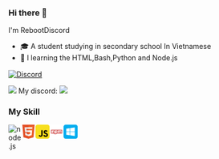 ### Hi there 👋

I'm RebootDiscord

- 🎓 A student studying in secondary school In Vietnamese
- 🔰 I learning the HTML,Bash,Python and Node.js

<a align="center" href="https://discord.com/users/784729115680964618">
<img align="center" src="https://discord.c99.nl/widget/theme-3/784729115680964618.png" alt="Discord"/>

<a href="https://www.youtube.com/watch?v=dQw4w9WgXcQ" rel="nofollow"><img src="https://user-images.githubusercontent.com/73097560/115834477-dbab4500-a447-11eb-908a-139a6edaec5c.gif" style="max-width: 100%;"></a>
My discord:
<img src="https://discord.com/api/guilds/858865979479949371/widget.png?style=banner2"></a>
### My Skill
<img height="28" width="28" src="https://raw.githubusercontent.com/edent/SuperTinyIcons/master/images/svg/html5.svg" style="max-width: 100%;"><img height="28" width="28" src="https://raw.githubusercontent.com/edent/SuperTinyIcons/master/images/svg/javascript.svg" style="max-width: 100%;"><img height="28" width="28" src="https://raw.githubusercontent.com/edent/SuperTinyIcons/master/images/svg/npm.svg" style="max-width: 100%;"><img height="28" width="28" src="https://raw.githubusercontent.com/edent/SuperTinyIcons/master/images/svg/windows.svg" style="max-width: 100%;"><img align="left" alt="node.js" width="26px" src="https://camo.githubusercontent.com/973a118e690e810599bc0b9b3fcec3a314505b412e307e5eab8ff8a2211ddc14/68747470733a2f2f692e696d6775722e636f6d2f74594c465a42682e706e67" data-canonical-src="https://i.imgur.com/tYLFZBh.png" style="max-width: 100%;">
